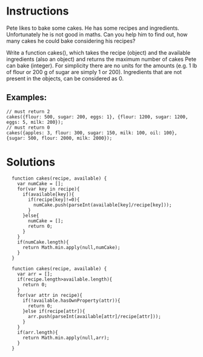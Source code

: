 # Instructions

  Pete likes to bake some cakes. He has some recipes and ingredients. Unfortunately he is not good in maths. Can you help him to find out, how many cakes he could bake considering his recipes?

  Write a function cakes(), which takes the recipe (object) and the available ingredients (also an object) and returns the maximum number of cakes Pete can bake (integer). For simplicity there are no units for the amounts (e.g. 1 lb of flour or 200 g of sugar are simply 1 or 200). Ingredients that are not present in the objects, can be considered as 0.

  ## Examples:

  ```
  // must return 2
  cakes({flour: 500, sugar: 200, eggs: 1}, {flour: 1200, sugar: 1200, eggs: 5, milk: 200}); 
  // must return 0
  cakes({apples: 3, flour: 300, sugar: 150, milk: 100, oil: 100}, {sugar: 500, flour: 2000, milk: 2000});
  ```


# Solutions

```
  function cakes(recipe, available) {
    var numCake = [];
    for(var key in recipe){
      if(available[key]){
        if(recipe[key]!=0){
          numCake.push(parseInt(available[key]/recipe[key]));
        }
      }else{
        numCake = [];
        return 0;
      }
    }
    if(numCake.length){
      return Math.min.apply(null,numCake);
    }
  }
```

```
  function cakes(recipe, available) {
    var arr = [];
    if(recipe.length>available.length){
      return 0;
    }
    for(var attr in recipe){
      if(!available.hasOwnProperty(attr)){
        return 0;
      }else if(recipe[attr]){
        arr.push(parseInt(available[attr]/recipe[attr]));
      }
    }
    if(arr.length){
      return Math.min.apply(null,arr);
    }
  }
```